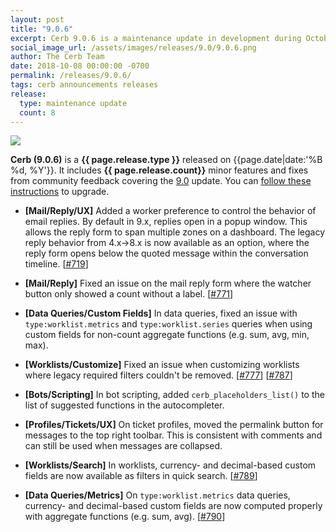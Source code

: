 ```yaml
---
layout: post
title: "9.0.6"
excerpt: Cerb 9.0.6 is a maintenance update in development during October 2018 with 8 minor features and fixes from community feedback.
social_image_url: /assets/images/releases/9.0/9.0.6.png
author: The Cerb Team
date: 2018-10-08 00:00:00 -0700
permalink: /releases/9.0.6/
tags: cerb announcements releases
release:
  type: maintenance update
  count: 8
---
```


<div class="cerb-screenshot">
<img src="{{page.social_image_url}}" class="screenshot">
</div>

**Cerb (9.0.6)** is a **{{ page.release.type }}** released on {{page.date|date:'%B %d, %Y'}}. It includes **{{ page.release.count}}** minor features and fixes from community feedback covering the [9.0](/releases/9.0/) update.  You can [follow these instructions](/docs/upgrading/) to upgrade.

* **[Mail/Reply/UX]** Added a worker preference to control the behavior of email replies. By default in 9.x, replies open in a popup window. This allows the reply form to span multiple zones on a dashboard. The legacy reply behavior from 4.x->8.x is now available as an option, where the reply form opens below the quoted message within the conversation timeline. [[#719](https://github.com/jstanden/cerb/issues/719)]

* **[Mail/Reply]** Fixed an issue on the mail reply form where the watcher button only showed a count without a label. [[#771](https://github.com/jstanden/cerb/issues/771)]

* **[Data Queries/Custom Fields]** In data queries, fixed an issue with `type:worklist.metrics` and `type:worklist.series` queries when using custom fields for non-count aggregate functions (e.g. sum, avg, min, max).

* **[Worklists/Customize]** Fixed an issue when customizing worklists where legacy required filters couldn't be removed. [[#777](https://github.com/jstanden/cerb/issues/777)] [[#787](https://github.com/jstanden/cerb/issues/787)]

* **[Bots/Scripting]** In bot scripting, added `cerb_placeholders_list()` to the list of suggested functions in the autocompleter.

* **[Profiles/Tickets/UX]** On ticket profiles, moved the permalink button for messages to the top right toolbar. This is consistent with comments and can still be used when messages are collapsed.

* **[Worklists/Search]** In worklists, currency- and decimal-based custom fields are now available as filters in quick search. [[#789](https://github.com/jstanden/cerb/issues/789)]

* **[Data Queries/Metrics]** On `type:worklist.metrics` data queries, currency- and decimal-based custom fields are now computed properly with aggregate functions (e.g. sum, avg). [[#790](https://github.com/jstanden/cerb/issues/790)]

